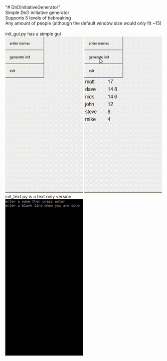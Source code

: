 "# DnDInitiativeGenerator"\
Simple DnD initiative generator\
Supports 5 levels of tiebreaking\
Any amount of people (although the default window size would only fit ~15)\
\
init_gui.py has a simple gui\
![init_gui1](/img/gui1.gif?raw=true) ![init_gui2](/img/gui2.gif?raw=true)\
init_text.py is a text only version\
![init_text](/img/text.gif?raw=true)
